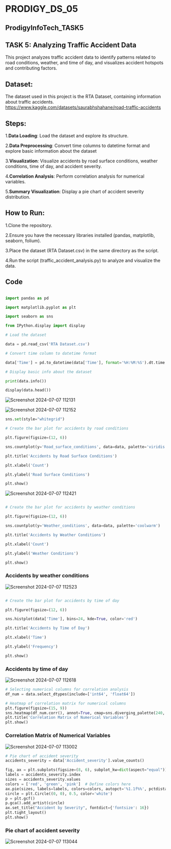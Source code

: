 # PRODIGY_DS_05

## ProdigyInfoTech_TASK5

## TASK 5: Analyzing Traffic Accident Data
This project analyzes traffic accident data to identify patterns related to road conditions, weather, and time of day, and visualizes accident hotspots and contributing factors.


## Dataset:
The dataset used in this project is the RTA Dataset, containing information about traffic accidents.
https://www.kaggle.com/datasets/saurabhshahane/road-traffic-accidents


## Steps:
1.**Data Loading**: Load the dataset and explore its structure.

2.**Data Preprocessing**: Convert time columns to datetime format and explore basic information about the dataset

3.**Visualization**: Visualize accidents by road surface conditions, weather conditions, time of day, and accident severity.

4.**Correlation Analysis**: Perform correlation analysis for numerical variables.

5.**Summary Visualization**: Display a pie chart of accident severity distribution.



## How to Run:

1.Clone the repository.

2.Ensure you have the necessary libraries installed (pandas, matplotlib, seaborn, folium).

3.Place the dataset (RTA Dataset.csv) in the same directory as the script.

4.Run the script (traffic_accident_analysis.py) to analyze and visualize the data.



## Code

```python

import pandas as pd

import matplotlib.pyplot as plt

import seaborn as sns

from IPython.display import display

# Load the dataset

data = pd.read_csv('RTA Dataset.csv')

# Convert time column to datetime format

data['Time'] = pd.to_datetime(data['Time'], format='%H:%M:%S').dt.time

# Display basic info about the dataset

print(data.info())

display(data.head())
```

![Screenshot 2024-07-07 112131](https://github.com/Chilukuri-NeethuReddy/PRODIGY_DS_05/assets/174725064/8084315d-f47a-4aad-8a0c-815adc62005a)

![Screenshot 2024-07-07 112152](https://github.com/Chilukuri-NeethuReddy/PRODIGY_DS_05/assets/174725064/2b55e88e-9092-4ed7-a217-eb3fa40d6dfc)

```python
sns.set(style="whitegrid")

# Create the bar plot for accidents by road conditions

plt.figure(figsize=(12, 6))

sns.countplot(y='Road_surface_conditions', data=data, palette='viridis')

plt.title('Accidents by Road Surface Conditions')

plt.xlabel('Count')

plt.ylabel('Road Surface Conditions')

plt.show()
```


![Screenshot 2024-07-07 112421](https://github.com/Chilukuri-NeethuReddy/PRODIGY_DS_05/assets/174725064/8aba63a8-2a87-49ad-9008-9c589b9ef744)

```python

# Create the bar plot for accidents by weather conditions

plt.figure(figsize=(12, 6))

sns.countplot(y='Weather_conditions', data=data, palette='coolwarm')

plt.title('Accidents by Weather Conditions')

plt.xlabel('Count')

plt.ylabel('Weather Conditions')

plt.show()

```

### Accidents by weather conditions


![Screenshot 2024-07-07 112523](https://github.com/Chilukuri-NeethuReddy/PRODIGY_DS_05/assets/174725064/8cbef780-9da8-4ed6-830c-6fe58d31b318)

```python

# Create the bar plot for accidents by time of day

plt.figure(figsize=(12, 6))

sns.histplot(data['Time'], bins=24, kde=True, color='red')

plt.title('Accidents by Time of Day')

plt.xlabel('Time')

plt.ylabel('Frequency')

plt.show()
```

### Accidents by time of day

![Screenshot 2024-07-07 112618](https://github.com/Chilukuri-NeethuReddy/PRODIGY_DS_05/assets/174725064/60746d6a-93ec-4fc6-8c1e-3acefbf81b48)

```python
# Selecting numerical columns for correlation analysis
df_num = data.select_dtypes(include=['int64', 'float64'])

# Heatmap of correlation matrix for numerical columns
plt.figure(figsize=(15, 9))
sns.heatmap(df_num.corr(), annot=True, cmap=sns.diverging_palette(240, 10, n=9, center="light"))
plt.title('Correlation Matrix of Numerical Variables')
plt.show()
```

### Correlation Matrix of Numerical Variables

![Screenshot 2024-07-07 113002](https://github.com/Chilukuri-NeethuReddy/PRODIGY_DS_05/assets/174725064/9f43d3e8-877e-43dc-b3e9-d59782b6e939)

```python
# Pie chart of accident severity
accidents_severity = data['Accident_severity'].value_counts()

fig, ax = plt.subplots(figsize=(8, 6), subplot_kw=dict(aspect="equal"))
labels = accidents_severity.index
sizes = accidents_severity.values
colors = ['red', 'green', 'pink']  # Define colors here
ax.pie(sizes, labels=labels, colors=colors, autopct='%1.1f%%', pctdistance=0.85)
circle = plt.Circle((0, 0), 0.5, color='white')
p = plt.gcf()
p.gca().add_artist(circle)
ax.set_title("Accident by Severity", fontdict={'fontsize': 16})
plt.tight_layout()
plt.show()
```

### Pie chart of accident severity
![Screenshot 2024-07-07 113044](https://github.com/Chilukuri-NeethuReddy/PRODIGY_DS_05/assets/174725064/a7d0fdb9-6652-4716-b327-a2f6068118fd)








